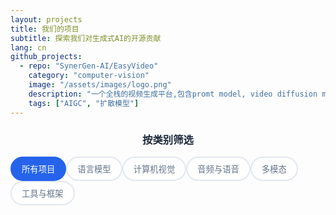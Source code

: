 ```yaml
---
layout: projects
title: 我们的项目
subtitle: 探索我们对生成式AI的开源贡献
lang: cn
github_projects:
  - repo: "SynerGen-AI/EasyVideo"
    category: "computer-vision"
    image: "/assets/images/logo.png"
    description: "一个全栈的视频生成平台,包含promt model, video diffusion model等模块"
    tags: ["AIGC", "扩散模型"]
---
```


<div class="projects-page">
  <div class="projects-filter">
    <h3>按类别筛选</h3>
    <div class="filter-buttons">
      <button class="filter-btn active" data-filter="all">所有项目</button>
      <button class="filter-btn" data-filter="language-models">语言模型</button>
      <button class="filter-btn" data-filter="computer-vision">计算机视觉</button>
      <button class="filter-btn" data-filter="audio">音频与语音</button>
      <button class="filter-btn" data-filter="multimodal">多模态</button>
      <button class="filter-btn" data-filter="tools">工具与框架</button>
    </div>
  </div>

  <div class="projects-grid" id="projects-grid">
    <!-- GitHub项目将通过JavaScript动态加载 -->
  </div>

  <!-- GitHub项目数据 -->
  <script type="application/json" id="github-projects-data">
  {{ page.github_projects | jsonify }}
  </script>
  
  <script src="{{ '/assets/js/cache-manager.js' | relative_url }}"></script>
<script src="{{ '/assets/js/cache-monitor.js' | relative_url }}"></script>

  <div class="no-projects" style="display: none;">
    <p>所选类别中没有找到项目。</p>
  </div>
</div>


<style>
.projects-page {
  max-width: 1200px;
  margin: 0 auto;
}



.projects-filter {
  margin-bottom: 3rem;
  text-align: center;
}

.projects-filter h3 {
  margin-bottom: 1rem;
  color: #1e293b;
}

.filter-buttons {
  display: flex;
  flex-wrap: wrap;
  gap: 0.5rem
  justify-content: center;
}

.filter-btn {
  padding: 0.5rem 1rem;
  border: 2px solid #e2e8f0;
  background: white;
  color: #64748b;
  border-radius: 25px;
  cursor: pointer;
  transition: all 0.3s ease;
  font-weight: 500;
}

.filter-btn:hover,
.filter-btn.active {
  border-color: #2563eb;
  background: #2563eb;
  color: white;
}

.projects-grid {
  display: grid;
  grid-template-columns: repeat(auto-fill, minmax(350px, 1fr));
  gap: 2rem;
}

.project-card {
  background: white;
  border-radius: 12px;
  overflow: hidden;
  box-shadow: 0 4px 6px rgba(0, 0, 0, 0.05);
  transition: all 0.3s ease;
  border: 1px solid #e2e8f0;
  opacity: 0;
  animation: fadeInUp 0.6s ease forwards;
}

.project-card.github-project {
  border-left: 4px solid #2563eb;
}

.github-stats {
  display: flex;
  gap: 1rem;
  margin: 0.75rem 0;
  flex-wrap: wrap;
}

.github-stat {
  display: flex;
  align-items: center;
  gap: 0.25rem;
  font-size: 0.875rem;
  color: #64748b;
  font-weight: 500;
}

.github-stat i {
  color: #2563eb;
}

.project-language {
  padding: 0.25rem 0.75rem;
  background: #f1f5f9;
  color: #475569;
  border-radius: 20px;
  font-size: 0.75rem;
  font-weight: 500;
  margin-left: 0.5rem;
}

.loading-message {
  text-align: center;
  padding: 3rem;
  color: #64748b;
  font-size: 1.1rem;
}

.loading-message i {
  margin-right: 0.5rem;
  color: #2563eb;
}

.error-message {
  background: #fef2f2;
  color: #dc2626;
  padding: 1rem;
  border-radius: 8px;
  text-align: center;
  margin: 1rem 0;
  border: 1px solid #fecaca;
}

.error-card {
  border-left: 4px solid #dc2626;
}

.success-message {
  background: #f0fdf4;
  color: #16a34a;
  padding: 1rem;
  border-radius: 8px;
  text-align: center;
  margin: 1rem 0;
  border: 1px solid #bbf7d0;
}

.project-card:hover {
  transform: translateY(-5px);
  box-shadow: 0 20px 40px rgba(0, 0, 0, 0.1);
}

.project-image {
  height: 200px;
  overflow: hidden;
}

.project-image img {
  width: 100%;
  height: 100%;
  object-fit: cover;
  transition: transform 0.3s ease;
}

.project-card:hover .project-image img {
  transform: scale(1.05);
}

.project-content {
  padding: 1.5rem;
}

.project-header {
  margin-bottom: 1rem;
}

.project-title a {
  color: #1e293b;
  text-decoration: none;
  font-size: 1.25rem;
  font-weight: 600;
  transition: color 0.3s ease;
}

.project-title a:hover {
  color: #2563eb;
}

.project-meta {
  display: flex;
  gap: 0.5rem;
  margin-top: 0.5rem;
  flex-wrap: wrap;
}

.project-status {
  padding: 0.25rem 0.75rem;
  border-radius: 20px;
  font-size: 0.75rem;
  font-weight: 600;
  text-transform: uppercase;
}

.status-active {
  background: #dcfce7;
  color: #166534;
}

.status-development {
  background: #fef3c7;
  color: #92400e;
}

.status-completed {
  background: #dbeafe;
  color: #1e40af;
}

.project-category {
  padding: 0.25rem 0.75rem;
  background: #f1f5f9;
  color: #475569;
  border-radius: 20px;
  font-size: 0.75rem;
  font-weight: 500;
}

.project-description {
  color: #64748b;
  line-height: 1.6;
  margin-bottom: 1rem;
}

.project-links {
  display: flex;
  gap: 0.75rem;
  margin-bottom: 1rem;
  flex-wrap: wrap;
}

.project-link {
  display: inline-flex;
  align-items: center;
  gap: 0.5rem;
  padding: 0.5rem 1rem;
  background: #f8fafc;
  color: #475569;
  text-decoration: none;
  border-radius: 6px;
  font-size: 0.875rem;
  font-weight: 500;
  transition: all 0.3s ease;
  border: 1px solid #e2e8f0;
}

.project-link:hover {
  background: #2563eb;
  color: white;
  border-color: #2563eb;
}

.project-tags {
  display: flex;
  flex-wrap: wrap;
  gap: 0.5rem;
}

.tag {
  padding: 0.25rem 0.5rem;
  background: #e2e8f0;
  color: #475569;
  border-radius: 4px;
  font-size: 0.75rem;
  font-weight: 500;
}

.no-projects {
  text-align: center;
  padding: 3rem;
  color: #64748b;
  font-style: italic;
}

@media (max-width: 768px) {
  .projects-grid {
    grid-template-columns: 1fr;
  }
  
  .filter-buttons {
    flex-direction: column;
    align-items: center;
  }
  
  .project-links {
    flex-direction: column;
  }
}
</style>

<script>
document.addEventListener('DOMContentLoaded', function() {
  // 初始化GitHub项目渲染
  initializeGitHubProjects();
  
  // GitHub项目自动渲染功能
  async function initializeGitHubProjects() {
    const projectsDataElement = document.getElementById('github-projects-data');
    if (projectsDataElement) {
      try {
        const projectsData = JSON.parse(projectsDataElement.textContent);
        await renderGitHubProjects(projectsData);
        initializeProjectFilter();
      } catch (error) {
        console.error('解析GitHub项目数据失败:', error);
        showErrorMessage('加载项目数据失败');
      }
    }
  }
  
  async function renderGitHubProjects(projectsData) {
    const projectsGrid = document.getElementById('projects-grid');
    if (!projectsGrid) return;
    
    // 显示加载状态
    projectsGrid.innerHTML = '<div class="loading-message"><i class="fas fa-spinner fa-spin"></i> 正在加载GitHub项目...</div>';
    
    try {
      const projectCards = await Promise.all(
        projectsData.map(project => fetchAndRenderProject(project))
      );
      
      projectsGrid.innerHTML = projectCards.join('');
    } catch (error) {
      projectsGrid.innerHTML = '<div class="error-message"><i class="fas fa-exclamation-triangle"></i> 加载GitHub项目失败</div>';
      console.error('加载GitHub项目失败:', error);
    }
  }
  
  async function fetchAndRenderProject(projectConfig) {
    try {
      // 使用缓存管理器获取仓库数据
      const repoData = await window.gitHubCache.getGitHubRepo(projectConfig.repo);
      return createProjectCard(repoData, projectConfig);
      
    } catch (error) {
      console.error(`获取GitHub仓库 ${projectConfig.repo} 信息失败:`, error);
      return createErrorProjectCard(projectConfig);
    }
  }
  
  function createProjectCard(repoData, config) {
    const imageUrl = config.image || 'https://via.placeholder.com/400x200?text=No+Image';
    const description = config.description || repoData.description || '暂无描述';
    const tags = config.tags || [];
    
    return `
      <div class="project-card github-project" data-category="${config.category}">
        <div class="project-image">
          <img src="${imageUrl}" alt="${repoData.name}" loading="lazy">
        </div>
        
        <div class="project-content">
          <div class="project-header">
            <h3 class="project-title">
              <a href="${repoData.html_url}" target="_blank">${repoData.name}</a>
            </h3>
            <div class="project-meta">
              <span class="project-category">${getCategoryName(config.category)}</span>
              ${repoData.language ? `<span class="project-language">${repoData.language}</span>` : ''}
            </div>
          </div>
          
          <p class="project-description">${description}</p>
          
          <div class="github-stats">
            <span class="github-stat">
              <i class="fas fa-star"></i> ${formatNumber(repoData.stargazers_count)}
            </span>
            <span class="github-stat">
              <i class="fas fa-code-branch"></i> ${formatNumber(repoData.forks_count)}
            </span>
            <span class="github-stat">
              <i class="fas fa-eye"></i> ${formatNumber(repoData.watchers_count)}
            </span>
            ${repoData.open_issues_count ? `<span class="github-stat"><i class="fas fa-exclamation-circle"></i> ${repoData.open_issues_count}</span>` : ''}
          </div>
          
          <div class="project-links">
            <a href="${repoData.html_url}" target="_blank" class="project-link">
              <i class="fab fa-github"></i> GitHub
            </a>
            ${repoData.homepage ? `<a href="${repoData.homepage}" target="_blank" class="project-link"><i class="fas fa-external-link-alt"></i> 网站</a>` : ''}
          </div>
          
          ${tags.length > 0 ? `
          <div class="project-tags">
            ${tags.map(tag => `<span class="tag">${tag}</span>`).join('')}
          </div>
          ` : ''}
        </div>
      </div>
    `;
  }
  
  function createErrorProjectCard(config) {
    return `
      <div class="project-card error-card" data-category="${config.category}">
        <div class="project-content">
          <div class="project-header">
            <h3 class="project-title">${config.repo}</h3>
            <div class="project-meta">
              <span class="project-category">${getCategoryName(config.category)}</span>
            </div>
          </div>
          
          <p class="project-description">${config.description || '无法加载项目信息'}</p>
          
          <div class="error-message">
            <i class="fas fa-exclamation-triangle"></i> 无法从GitHub获取项目数据
          </div>
          
          ${config.tags && config.tags.length > 0 ? `
          <div class="project-tags">
            ${config.tags.map(tag => `<span class="tag">${tag}</span>`).join('')}
          </div>
          ` : ''}
        </div>
      </div>
    `;
  }
  
  function getCategoryName(category) {
    const categoryNames = {
      'language-models': '语言模型',
      'computer-vision': '计算机视觉',
      'audio': '音频与语音',
      'multimodal': '多模态',
      'tools': '工具与框架'
    };
    return categoryNames[category] || category;
  }
  
  function formatNumber(num) {
    if (num >= 1000) {
      return (num / 1000).toFixed(1) + 'k';
    }
    return num.toString();
  }
  
  function showErrorMessage(message) {
    const projectsGrid = document.getElementById('projects-grid');
    if (projectsGrid) {
      projectsGrid.innerHTML = `<div class="error-message"><i class="fas fa-exclamation-triangle"></i> ${message}</div>`;
    }
  }
  
  // 项目筛选功能
  function initializeProjectFilter() {
    const filterButtons = document.querySelectorAll('.filter-btn');
    const noProjectsMessage = document.querySelector('.no-projects');
    
    filterButtons.forEach(button => {
      button.addEventListener('click', function() {
        const filter = this.getAttribute('data-filter');
        
        // Update active button
        filterButtons.forEach(btn => btn.classList.remove('active'));
        this.classList.add('active');
        
        // Filter projects
        const projectCards = document.querySelectorAll('.project-card');
        let visibleCount = 0;
        projectCards.forEach(card => {
          const category = card.getAttribute('data-category');
          if (filter === 'all' || category === filter) {
            card.style.display = 'block';
            visibleCount++;
          } else {
            card.style.display = 'none';
          }
        });
        
        // Show/hide no projects message
        if (visibleCount === 0) {
          noProjectsMessage.style.display = 'block';
        } else {
          noProjectsMessage.style.display = 'none';
        }
      });
    });
  }
});
</script>